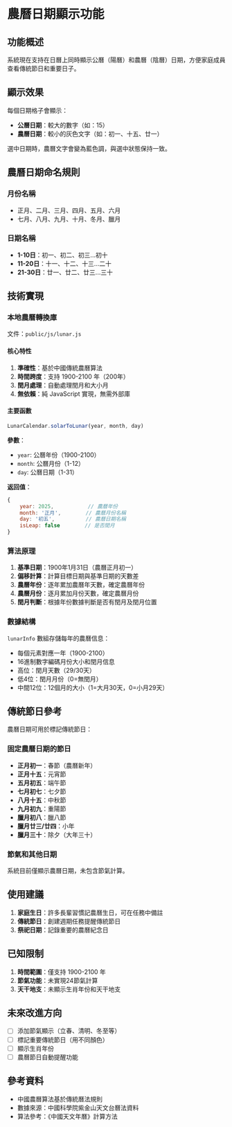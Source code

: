 # 農曆日期顯示功能

## 功能概述

系統現在支持在日曆上同時顯示公曆（陽曆）和農曆（陰曆）日期，方便家庭成員查看傳統節日和重要日子。

## 顯示效果

每個日期格子會顯示：
- **公曆日期**：較大的數字（如：15）
- **農曆日期**：較小的灰色文字（如：初一、十五、廿一）

選中日期時，農曆文字會變為藍色調，與選中狀態保持一致。

## 農曆日期命名規則

### 月份名稱
- 正月、二月、三月、四月、五月、六月
- 七月、八月、九月、十月、冬月、臘月

### 日期名稱
- **1-10日**：初一、初二、初三...初十
- **11-20日**：十一、十二、十三...二十
- **21-30日**：廿一、廿二、廿三...三十

## 技術實現

### 本地農曆轉換庫

文件：`public/js/lunar.js`

#### 核心特性
1. **準確性**：基於中國傳統農曆算法
2. **時間跨度**：支持 1900-2100 年（200年）
3. **閏月處理**：自動處理閏月和大小月
4. **無依賴**：純 JavaScript 實現，無需外部庫

#### 主要函數

```javascript
LunarCalendar.solarToLunar(year, month, day)
```

**參數**：
- `year`: 公曆年份（1900-2100）
- `month`: 公曆月份（1-12）
- `day`: 公曆日期（1-31）

**返回值**：
```javascript
{
    year: 2025,           // 農曆年份
    month: '正月',        // 農曆月份名稱
    day: '初五',          // 農曆日期名稱
    isLeap: false        // 是否閏月
}
```

### 算法原理

1. **基準日期**：1900年1月31日（農曆正月初一）
2. **偏移計算**：計算目標日期與基準日期的天數差
3. **農曆年份**：逐年累加農曆年天數，確定農曆年份
4. **農曆月份**：逐月累加月份天數，確定農曆月份
5. **閏月判斷**：根據年份數據判斷是否有閏月及閏月位置

### 數據結構

`lunarInfo` 數組存儲每年的農曆信息：
- 每個元素對應一年（1900-2100）
- 16進制數字編碼月份大小和閏月信息
- 高位：閏月天數（29/30天）
- 低4位：閏月月份（0=無閏月）
- 中間12位：12個月的大小（1=大月30天，0=小月29天）

## 傳統節日參考

農曆日期可用於標記傳統節日：

### 固定農曆日期的節日
- **正月初一**：春節（農曆新年）
- **正月十五**：元宵節
- **五月初五**：端午節
- **七月初七**：七夕節
- **八月十五**：中秋節
- **九月初九**：重陽節
- **臘月初八**：臘八節
- **臘月廿三/廿四**：小年
- **臘月三十**：除夕（大年三十）

### 節氣和其他日期
系統目前僅顯示農曆日期，未包含節氣計算。

## 使用建議

1. **家庭生日**：許多長輩習慣記農曆生日，可在任務中備註
2. **傳統節日**：創建週期任務提醒傳統節日
3. **祭祀日期**：記錄重要的農曆紀念日

## 已知限制

1. **時間範圍**：僅支持 1900-2100 年
2. **節氣功能**：未實現24節氣計算
3. **天干地支**：未顯示生肖年份和天干地支

## 未來改進方向

- [ ] 添加節氣顯示（立春、清明、冬至等）
- [ ] 標記重要傳統節日（用不同顏色）
- [ ] 顯示生肖年份
- [ ] 農曆節日自動提醒功能

## 參考資料

- 中國農曆算法基於傳統曆法規則
- 數據來源：中國科學院紫金山天文台曆法資料
- 算法參考：《中國天文年曆》計算方法
